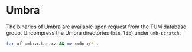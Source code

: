 # Umbra

The binaries of Umbra are available upon request from the TUM database group. Uncompress the Umbra directories (`bin`, `lib`) under `umb-scratch`:

```bash
tar xf umbra.tar.xz && mv umbra/* .
```
